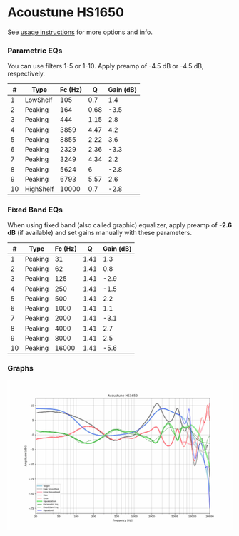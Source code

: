 # Acoustune HS1650
See [usage instructions](https://github.com/jaakkopasanen/AutoEq#usage) for more options and info.

### Parametric EQs
You can use filters 1-5 or 1-10. Apply preamp of -4.5 dB or -4.5 dB, respectively.

|   # | Type      |   Fc (Hz) |    Q |   Gain (dB) |
|-----|-----------|-----------|------|-------------|
|   1 | LowShelf  |       105 | 0.7  |         1.4 |
|   2 | Peaking   |       164 | 0.68 |        -3.5 |
|   3 | Peaking   |       444 | 1.15 |         2.8 |
|   4 | Peaking   |      3859 | 4.47 |         4.2 |
|   5 | Peaking   |      8855 | 2.22 |         3.6 |
|   6 | Peaking   |      2329 | 2.36 |        -3.3 |
|   7 | Peaking   |      3249 | 4.34 |         2.2 |
|   8 | Peaking   |      5624 | 6    |        -2.8 |
|   9 | Peaking   |      6793 | 5.57 |         2.6 |
|  10 | HighShelf |     10000 | 0.7  |        -2.8 |

### Fixed Band EQs
When using fixed band (also called graphic) equalizer, apply preamp of **-2.6 dB** (if available) and set gains manually with these parameters.

|   # | Type    |   Fc (Hz) |    Q |   Gain (dB) |
|-----|---------|-----------|------|-------------|
|   1 | Peaking |        31 | 1.41 |         1.3 |
|   2 | Peaking |        62 | 1.41 |         0.8 |
|   3 | Peaking |       125 | 1.41 |        -2.9 |
|   4 | Peaking |       250 | 1.41 |        -1.5 |
|   5 | Peaking |       500 | 1.41 |         2.2 |
|   6 | Peaking |      1000 | 1.41 |         1.1 |
|   7 | Peaking |      2000 | 1.41 |        -3.1 |
|   8 | Peaking |      4000 | 1.41 |         2.7 |
|   9 | Peaking |      8000 | 1.41 |         2.5 |
|  10 | Peaking |     16000 | 1.41 |        -5.6 |

### Graphs
![](./Acoustune%20HS1650.png)
